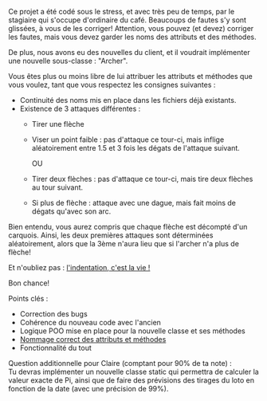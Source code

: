 Ce projet a été codé sous le stress, et avec très peu de temps, par le stagiaire qui s'occupe d'ordinaire du café.
Beaucoups de fautes s'y sont glissées, à vous de les corriger! Attention, vous pouvez (et devez) corriger les fautes, mais vous devez garder les noms des attributs et des méthodes. 

De plus, nous avons eu des nouvelles du client, et il voudrait implémenter une nouvelle sous-classe : "Archer".

Vous êtes plus ou moins libre de lui attribuer les attributs et méthodes que vous voulez, tant que vous respectez les consignes suivantes :
- Continuité des noms mis en place dans les fichiers déjà existants.
- Existence de 3 attaques différentes :
    - Tirer une flèche
    
    - Viser un point faible : pas d'attaque ce tour-ci, mais inflige aléatoirement entre 1.5 et 3 fois les dégats de l'attaque suivant.  
      
        OU
    - Tirer deux flèches : pas d'attaque ce tour-ci, mais tire deux flèches au tour suivant.
        
    - Si plus de flèche : attaque avec une dague, mais fait moins de dégats qu'avec son arc.

Bien entendu, vous aurez compris que chaque flèche est décompté d'un carquois.
Ainsi, les deux premières attaques sont déterminées aléatoirement, alors que la 3ème n'aura lieu que si l'archer n'a plus de flèche!

Et n'oubliez pas : [l'indentation, c'est la vie !](https://lesjoiesducode.fr/quand-je-tombe-sur-du-code-mal-indente)

Bon chance!


Points clés :
- Correction des bugs
- Cohérence du nouveau code avec l'ancien
- Logique POO mise en place pour la nouvelle classe et ses méthodes
- [Nommage correct des attributs et méthodes](https://lesjoiesducode.fr/quand-je-vois-des-noms-de-variables-en-franglais)
- Fonctionnalité du tout

Question additionnelle pour Claire (comptant pour 90% de ta note) :  
Tu devras implémenter un nouvelle classe static qui permettra de calculer la valeur exacte de Pi, ainsi que de faire des prévisions des tirages du loto en fonction de la date (avec une précision de 99%).